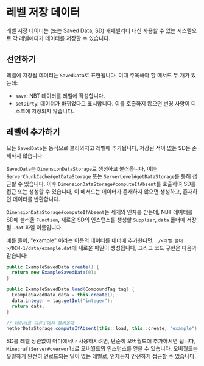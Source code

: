 레벨 저장 데이터
================

레벨 저장 데이터는 (또는 Saved Data, SD) 캐패빌리티 대신 사용할 수 있는 시스템으로 각 레벨에다가 데이터를 저장할 수 있습니다.

선언하기
-----------

레벨에 저장될 데이터는 `SavedData`로 표현됩니다. 이때 주목해야 할 메서드 두 개가 있는데:

* `save`: NBT 데이터를 레벨에 작성합니다.
* `setDirty`: 데이터가 바뀌었다고 표시합니다. 이를 호출하지 않으면 변경 사항이 디스크에 저장되지 않습니다.

레벨에 추가하기
----------------------

모든 `SavedData`는 동적으로 불러와지고 레벨에 추가됩니다, 저장된 적이 없는 SD는 존재하지 않습니다.

`SavedData`는 `DimensionDataStorage`로 생성하고 불러옵니다, 이는 `ServerChunkCache#getDataStorage` 또는 `ServerLevel#getDataStorage`를 통해 접근할 수 있습니다. 이후 `DimensionDataStorage#computeIfAbsent`를 호출하여 SD를 접근 또는 생성할 수 있습니다, 이 메서드는 데이터가 존재하지 않으면 생성하고, 존재하면 데이터를 반환합니다.

`DimensionDataStorage#computeIfAbsent`는 세개의 인자를 받는데, NBT 데이터를 SD에 불러올 `Function`, 새로운 SD의 인스턴스를 생성할 `Supplier`, `data` 폴더에 저장될 `.dat` 파일 이름입니다.

예를 들어, "example" 이라는 이름의 데이터를 네더에 추가한다면, `./<레벨 폴더>/DIM-1/data/example.dat`에 새로운 파일이 생성됩니다, 그리고 코드 구현은 다음과 같습니다:

```java
public ExampleSavedData create() {
  return new ExampleSavedData(0);
}

public ExampleSavedData load(CompoundTag tag) {
  ExampleSavedData data = this.create();
  data.integer = tag.getInt("integer");
  return data;
}

// 데이터를 다른곳에서 불러올때
netherDataStorage.computeIfAbsent(this::load, this::create, "example");
```

SD를 레벨 상관없이 어디에서나 사용하시려면, 단순히 오버월드에 추가하시면 됩니다, `MinecraftServer#overworld`로 오버월드의 인스턴스를 얻을 수 있습니다. 오버월드는 유일하게 완전히 언로드되는 일이 없는 레벨로, 언제든지 안전하게 접근할 수 있습니다.
